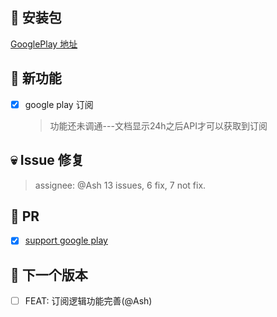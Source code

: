 ## 🚀 安装包

[GooglePlay 地址](https://play.google.com/store/apps/details?id=com.dalvey.litewallet)

## 🎉 新功能

- [x] google play 订阅
  > 功能还未调通---文档显示24h之后API才可以获取到订阅

## 💀 Issue 修复

> assignee: @Ash 13 issues, 6 fix, 7 not fix.

## 🫵 PR

- [x] [support google play](https://gitlab.com/dalvey/lightwallet-mobile/-/merge_requests/141)

## 📅 下一个版本

- [ ] FEAT: 订阅逻辑功能完善(@Ash)
